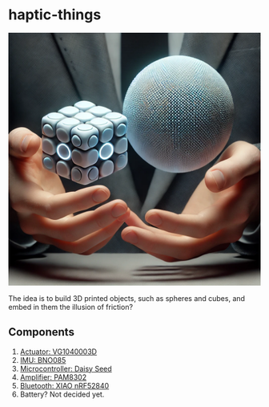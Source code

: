 # haptic-things

![alt text](image.webp)

The idea is to build 3D printed objects, such as spheres and cubes, and embed in them the illusion of friction?

## Components
1. [Actuator: VG1040003D](https://www.digikey.com/en/products/detail/vybronics-inc/VG1040003D/10285886)
2. [IMU: BNO085](https://www.adafruit.com/product/4754)
3. [Microcontroller: Daisy Seed](https://electro-smith.com/products/daisy-seed)
4. [Amplifier: PAM8302](https://www.adafruit.com/product/2130)
5. [Bluetooth: XIAO nRF52840](https://www.seeedstudio.com/Seeed-XIAO-BLE-nRF52840-p-5201.html)
6. Battery? Not decided yet.

